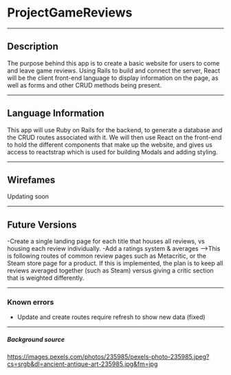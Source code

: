 # ProjectGameReviews
---
## Description
The purpose behind this app is to create a basic website for users to come and leave game reviews. 
Using Rails to build and connect the server, React will be the client front-end language to display information on the page, as well as forms and other CRUD methods being present.

---

## Language Information
This app will use Ruby on Rails for the backend, to generate a database and the CRUD routes associated with it. We will then use React on the front-end to hold the different components that make up the website, and gives us access to reactstrap which is used for building Modals and adding styling.

---
## Wirefames
Updating soon

---
## Future Versions
-Create a single landing page for each title that houses all reviews, vs housing each review individually.
-Add a ratings system & averages
-->This is following routes of common review pages such as Metacritic, or the Steam store page for a product. If this is implemented, the plan is to keep all reviews averaged together (such as Steam) versus giving a critic section that is weighted differently.


---
### Known errors
* Update and create routes require refresh to show new data (fixed)
---

##### Background source
https://images.pexels.com/photos/235985/pexels-photo-235985.jpeg?cs=srgb&dl=ancient-antique-art-235985.jpg&fm=jpg